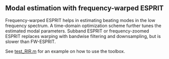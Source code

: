 <h2>Modal estimation with frequency-warped ESPRIT</h2>

<p> Frequency-warped ESPRIT helps in estimating beating modes in the low frequency spectrum. A time-domain optimization scheme further tunes the estimated modal parameters. Subband ESPRIT or frequency-zoomed ESPRIT replaces warping with bandwise filtering and downsampling, but is slower than FW-ESPRIT.
	
See <a href = "test_RIR.m">test_RIR.m</a> for an example on how to use the toolbox. </p>